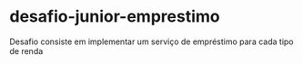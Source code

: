 # desafio-junior-emprestimo
Desafio consiste em implementar um serviço de empréstimo para cada tipo de renda

